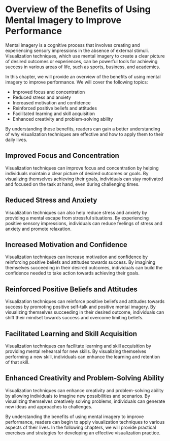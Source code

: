 Overview of the Benefits of Using Mental Imagery to Improve Performance
=====================================================================================

Mental imagery is a cognitive process that involves creating and experiencing sensory impressions in the absence of external stimuli. Visualization techniques, which use mental imagery to create a clear picture of desired outcomes or experiences, can be powerful tools for achieving success in various areas of life, such as sports, business, and academics.

In this chapter, we will provide an overview of the benefits of using mental imagery to improve performance. We will cover the following topics:

* Improved focus and concentration
* Reduced stress and anxiety
* Increased motivation and confidence
* Reinforced positive beliefs and attitudes
* Facilitated learning and skill acquisition
* Enhanced creativity and problem-solving ability

By understanding these benefits, readers can gain a better understanding of why visualization techniques are effective and how to apply them to their daily lives.

Improved Focus and Concentration
--------------------------------

Visualization techniques can improve focus and concentration by helping individuals maintain a clear picture of desired outcomes or goals. By visualizing themselves achieving their goals, individuals can stay motivated and focused on the task at hand, even during challenging times.

Reduced Stress and Anxiety
--------------------------

Visualization techniques can also help reduce stress and anxiety by providing a mental escape from stressful situations. By experiencing positive sensory impressions, individuals can reduce feelings of stress and anxiety and promote relaxation.

Increased Motivation and Confidence
-----------------------------------

Visualization techniques can increase motivation and confidence by reinforcing positive beliefs and attitudes towards success. By imagining themselves succeeding in their desired outcomes, individuals can build the confidence needed to take action towards achieving their goals.

Reinforced Positive Beliefs and Attitudes
-----------------------------------------

Visualization techniques can reinforce positive beliefs and attitudes towards success by promoting positive self-talk and positive mental imagery. By visualizing themselves succeeding in their desired outcome, individuals can shift their mindset towards success and overcome limiting beliefs.

Facilitated Learning and Skill Acquisition
------------------------------------------

Visualization techniques can facilitate learning and skill acquisition by providing mental rehearsal for new skills. By visualizing themselves performing a new skill, individuals can enhance the learning and retention of that skill.

Enhanced Creativity and Problem-Solving Ability
-----------------------------------------------

Visualization techniques can enhance creativity and problem-solving ability by allowing individuals to imagine new possibilities and scenarios. By visualizing themselves creatively solving problems, individuals can generate new ideas and approaches to challenges.

By understanding the benefits of using mental imagery to improve performance, readers can begin to apply visualization techniques to various aspects of their lives. In the following chapters, we will provide practical exercises and strategies for developing an effective visualization practice.
